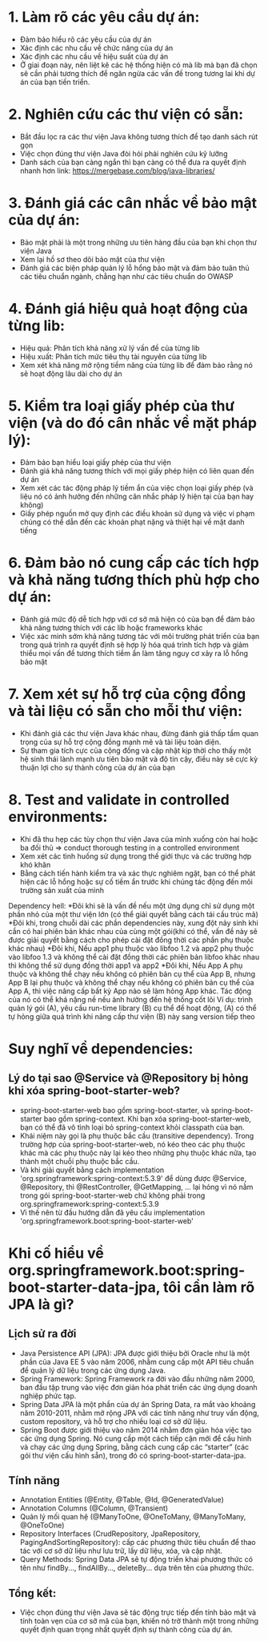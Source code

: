 # 1. Làm rõ các yêu cầu dự án:
- Đảm bảo hiểu rõ các yêu cầu của dự án
- Xác định các nhu cầu về chức năng của dự án
- Xác định các nhu cầu về hiệu suất của dự án
- Ở giai đoạn này, nên liệt kê các hệ thống hiện có mà lib mà bạn đã chọn sẽ cần phải tương thích để ngăn ngừa các vấn đề trong tương lai khi dự án của bạn tiến triển.

# 2. Nghiên cứu các thư viện có sẵn:
- Bắt đầu lọc ra các thư viện Java không tương thích để tạo danh sách rút gọn
- Việc chọn đúng thư viện Java đòi hỏi phải nghiên cứu kỹ lưỡng
- Danh sách của bạn càng ngắn thì bạn càng có thể đưa ra quyết định nhanh hơn
link: https://mergebase.com/blog/java-libraries/

# 3. Đánh giá các cân nhắc về bảo mật của dự án:
- Bảo mật phải là một trong những ưu tiên hàng đầu của bạn khi chọn thư viện Java
- Xem lại hồ sơ theo dõi bảo mật của thư viện
- Đánh giá các biện pháp quản lý lỗ hổng bảo mật và đảm bảo tuân thủ các tiêu chuẩn ngành, chẳng hạn như các tiêu chuẩn do OWASP


# 4. Đánh giá hiệu quả hoạt động của từng lib:
- Hiệu quả: Phân tích khả năng xử lý vấn đề của từng lib
- Hiệu xuất: Phân tích mức tiêu thụ tài nguyên của từng lib
- Xem xét khả năng mở rộng tiềm năng của từng lib để đảm bảo rằng nó sẽ hoạt động lâu dài cho dự án

# 5. Kiểm tra loại giấy phép của thư viện (và do đó cân nhắc về mặt pháp lý):
- Đảm bảo bạn hiểu loại giấy phép của thư viện
- Đánh giá khả năng tương thích với mọi giấy phép hiện có liên quan đến dự án
- Xem xét các tác động pháp lý tiềm ẩn của việc chọn loại giấy phép (và liệu nó có ảnh hưởng đến những cân nhắc pháp lý hiện tại của bạn hay không)
- Giấy phép nguồn mở quy định các điều khoản sử dụng và việc vi phạm chúng có thể dẫn đến các khoản phạt nặng và thiệt hại về mặt danh tiếng

# 6. Đảm bảo nó cung cấp các tích hợp và khả năng tương thích phù hợp cho dự án:
- Đánh giá mức độ dễ tích hợp với cơ sở mã hiện có của bạn để đảm bảo khả năng tương thích với các lib hoặc frameworks khác
- Việc xác minh sớm khả năng tương tác với môi trường phát triển của bạn trong quá trình ra quyết định sẽ hợp lý hóa quá trình tích hợp và giảm thiểu mọi vấn đề tương thích tiềm ẩn làm tăng nguy cơ xảy ra lỗ hổng bảo mật

# 7. Xem xét sự hỗ trợ của cộng đồng và tài liệu có sẵn cho mỗi thư viện:
- Khi đánh giá các thư viện Java khác nhau, đừng đánh giá thấp tầm quan trọng của sự hỗ trợ cộng đồng mạnh mẽ và tài liệu toàn diện.
- Sự tham gia tích cực của cộng đồng và cập nhật kịp thời cho thấy một hệ sinh thái lành mạnh ưu tiên bảo mật và độ tin cậy, điều này sẽ cực kỳ thuận lợi cho sự thành công của dự án của bạn

# 8. Test and validate in controlled environments:
- Khi đã thu hẹp các tùy chọn thư viện Java của mình xuống còn hai hoặc ba đối thủ => conduct thorough testing in a controlled environment
- Xem xét các tình huống sử dụng trong thế giới thực và các trường hợp khó khăn
- Bằng cách tiến hành kiểm tra và xác thực nghiêm ngặt, bạn có thể phát hiện các lỗ hổng hoặc sự cố tiềm ẩn trước khi chúng tác động đến môi trường sản xuất của mình

Dependency hell:
*Đôi khi sẽ là vấn đề nếu một ứng dụng chỉ sử dụng một phần nhỏ của một thư viện lớn (có thể giải quyết bằng cách tái cấu trúc mã)
*Đôi khi, trong chuỗi dài các phần dependencies này, xung đột nảy sinh khi cần có hai phiên bản khác nhau của cùng một gói(khi có thể, vấn đề này sẽ được giải quyết bằng cách cho phép cài đặt đồng thời các phần phụ thuộc khác nhau)
*Đôi khi, Nếu app1 phụ thuộc vào libfoo 1.2 và app2 phụ thuộc vào libfoo 1.3 và không thể cài đặt đồng thời các phiên bản libfoo khác nhau thì không thể sử dụng đồng thời app1 và app2
*Đôi khi, Nếu App A phụ thuộc và không thể chạy nếu không có phiên bản cụ thể của App B, nhưng App B lại phụ thuộc và không thể chạy nếu không có phiên bản cụ thể của App A, thì việc nâng cấp bất kỳ App nào sẽ làm hỏng App khác. Tác động của nó có thể khá nặng nề nếu ảnh hưởng đến hệ thống cốt lõi
Ví dụ: trình quản lý gói (A), yêu cầu run-time library (B) cụ thể để hoạt động, (A) có thể tự hỏng giữa quá trình khi nâng cấp thư viện (B) này sang version tiếp theo

# Suy nghĩ về dependencies:
## Lý do tại sao @Service và @Repository bị hỏng khi xóa spring-boot-starter-web?
- spring-boot-starter-web bao gồm spring-boot-starter, và spring-boot-starter bao gồm spring-context. Khi bạn xóa spring-boot-starter-web, bạn có thể đã vô tình loại bỏ spring-context khỏi classpath của bạn.
- Khái niệm này gọi là phụ thuộc bắc cầu (transitive dependency). Trong trường hợp của spring-boot-starter-web, nó kéo theo các phụ thuộc khác mà các phụ thuộc này lại kéo theo những phụ thuộc khác nữa, tạo thành một chuỗi phụ thuộc bắc cầu.
- Và khi giải quyết bằng cách implementation 'org.springframework:spring-context:5.3.9' để dùng được @Service, @Repository, thì @RestController, @GetMapping, ... lại hỏng vì nó nằm trong gói spring-boot-starter-web chứ không phải trong org.springframework:spring-context:5.3.9
- Vì thế nên từ đầu hướng dẫn đã yêu cầu implementation 'org.springframework.boot:spring-boot-starter-web'

# Khi cố hiểu về org.springframework.boot:spring-boot-starter-data-jpa, tôi cần làm rõ JPA là gì?
## Lịch sử ra đời
- Java Persistence API (JPA): JPA được giới thiệu bởi Oracle như là một phần của Java EE 5 vào năm 2006, nhằm cung cấp một API tiêu chuẩn để quản lý dữ liệu trong các ứng dụng Java.
- Spring Framework: Spring Framework ra đời vào đầu những năm 2000, ban đầu tập trung vào việc đơn giản hóa phát triển các ứng dụng doanh nghiệp phức tạp.
- Spring Data JPA là một phần của dự án Spring Data, ra mắt vào khoảng năm 2010-2011, nhằm mở rộng JPA với các tính năng như truy vấn động, custom repository, và hỗ trợ cho nhiều loại cơ sở dữ liệu.
- Spring Boot được giới thiệu vào năm 2014 nhằm đơn giản hóa việc tạo các ứng dụng Spring. Nó cung cấp một cách tiếp cận mới để cấu hình và chạy các ứng dụng Spring, bằng cách cung cấp các “starter” (các gói thư viện cấu hình sẵn), trong đó có spring-boot-starter-data-jpa.
## Tính năng
- Annotation Entities (@Entity, @Table, @Id, @GeneratedValue)
- Annotation Columns (@Column, @Transient)
- Quản lý mối quan hệ (@ManyToOne, @OneToMany, @ManyToMany, @OneToOne)
- Repository Interfaces (CrudRepository, JpaRepository, PagingAndSortingRepository): cấp các phương thức tiêu chuẩn để thao tác với cơ sở dữ liệu như lưu trữ, lấy dữ liệu, xóa, và cập nhật.
- Query Methods: Spring Data JPA sẽ tự động triển khai phương thức có tên như findBy..., findAllBy..., deleteBy... dựa trên tên của phương thức.



## Tổng kết:
- Việc chọn đúng thư viện Java sẽ tác động trực tiếp đến tính bảo mật và tính toàn vẹn của cơ sở mã của bạn, khiến nó trở thành một trong những quyết định quan trọng nhất quyết định sự thành công của dự án. 
